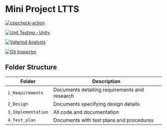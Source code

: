 
# Mini Project LTTS

[![cppcheck-action](https://github.com/udaykiran640/miniltts/actions/workflows/cppcheck.yml/badge.svg)](https://github.com/udaykiran640/miniltts/actions/workflows/cppcheck.yml)

[![Unit Testing - Unity](https://github.com/udaykiran640/miniltts/actions/workflows/unit_testing.yml/badge.svg)](https://github.com/udaykiran640/miniltts/actions/workflows/unit_testing.yml)

[![Valgrind Analysis](https://github.com/udaykiran640/miniltts/actions/workflows/valgrind.yml/badge.svg)](https://github.com/udaykiran640/miniltts/actions/workflows/valgrind.yml)

[![Git Inspector](https://github.com/udaykiran640/miniltts/actions/workflows/git_inspector.yml/badge.svg)](https://github.com/udaykiran640/miniltts/actions/workflows/git_inspector.yml)

## Folder Structure
Folder             | Description
-------------------| -----------------------------------------
`1_Requirements`   | Documents detailing requirements and research
`2_Design`         | Documents specifying design details
`3_Implementation` | All code and documentation
`4_Test_plan`      | Documents with test plans and procedures
